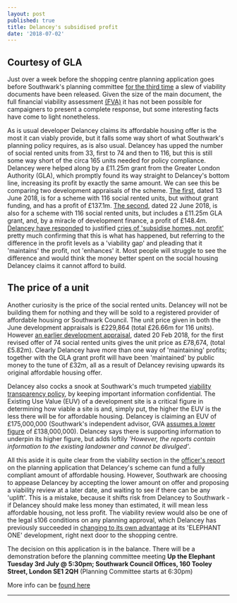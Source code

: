 ```yaml
---
layout: post
published: true
title: Delancey's subsidised profit
date: '2018-07-02'
---
```

## Courtesy of GLA
Just over a week before the shopping centre planning application goes before Southwark's planning committee [for the third time](http://35percent.org/2018-06-26-delancey-tries-again/) a slew of viability documents have been released. Given the size of the main document, the full financial viability assessment [(FVA)](http://planbuild.southwark.gov.uk/documents/?GetDocument=%7b%7b%7b!7Op6ZeDkjdW7huGG0wKoxg%3d%3d!%7d%7d%7d) it has not been possible for campaigners to present a complete response, but some interesting facts have come to light nonetheless.

As is usual developer Delancey claims its affordable housing offer is the most it can viably provide, but it falls some way short of what Southwark's planning policy requires, as is also usual.  Delancey has upped the number of social rented units from 33, first to 74 and then to 116, but this is still some way short of the circa 165 units needed for policy compliance. Delancey were helped along by a £11.25m grant from the Greater London Authority (GLA), which promptly found its way straight to Delancey's bottom line, increasing its profit by exactly the same amount.  We can see this be comparing two development appraisals of the scheme.  [The first](http://planbuild.southwark.gov.uk/documents/?GetDocument=%7b%7b%7b!eW5y4yYs725p%2bJMli9Cf8g%3d%3d!%7d%7d%7d), dated 13 June 2018, is for a scheme with 116 social rented units, but without grant funding, and has a profit of £137.1m.  [The second](http://planbuild.southwark.gov.uk/documents/?GetDocument=%7b%7b%7b!rcfVT8LTb%2bOXBtPlyVeyXg%3d%3d!%7d%7d%7d), dated 22 June 2018, is also for a scheme with 116 social rented units, but includes a £11.25m GLA grant, and, by a miracle of development finance, a profit of £148.4m. [Delancey have responded](https://twitter.com/ShapingElephant/status/1012006789997580294?s=19the) to justified [cries of 'subsidise homes, not profit'](https://twitter.com/occupyelephant?lang=en) pretty much confirming that this is what has happened, but referring to the difference in the profit levels as a 'viability gap' and pleading that it 'maintains' the profit, not 'enhances' it.  Most people will struggle to see the difference and would think the money better spent on the social housing Delancey claims it cannot afford to build.

## The price of a unit 
Another curiosity is the price of the social rented units.  Delancey will not be building them for nothing and they will be sold to a registered provider of affordable housing or Southwark Council. The unit price given in both the June development appraisals is £229,864 (total £26.66m for 116 units).  However [an earlier development appraisal](http://planbuild.southwark.gov.uk/documents/?GetDocument=%7b%7b%7b!qNRk8MNVgvk8030tdbJSLA%3d%3d!%7d%7d%7d), dated 20 Feb 2018, for the first revised offer of 74 social rented units gives the unit price as £78,674, (total £5.82m).  Clearly Delancey have more than one way of 'maintaining' profits; together with the GLA grant profit will have been 'maintained' by public money to the tune of £32m, all as a result of Delancey revising upwards its original affordable housing offer.

Delancey also cocks a snook at Southwark's much trumpeted [viability transparency policy](http://www.southwark.gov.uk/assets/attach/1807/Development_Viability_SPD_March_2016.pdf), by keeping important information confidential.  The Existing  Use Value (EUV) of a development site is a critical figure in determining how viable a site is and, simply put, the higher the EUV is the less there will be for affordable housing.  Delancey is claiming an EUV of £175,000,000 (Southwark's independent advisor, GVA [assumes a lower figure](http://planbuild.southwark.gov.uk/documents/?GetDocument=%7b%7b%7b!PHUQPPiesgvQWEZYj1nx%2fw%3d%3d!%7d%7d%7d) of £138,000,000).  Delancey says there is supporting information to underpin its higher figure, but adds loftily _'However, the reports contain information to the existing landowner and cannot be divulged'_.

All this aside it is quite clear from the viability section in the [officer's report](http://moderngov.southwark.gov.uk/documents/s76025/ITEM%201%20-%20REPORT%2016AP4458.pdf) on the planning application that Delancey's scheme can fund a fully compliant amount of affordable housing.  However, Southwark are choosing to appease Delancey by accepting the lower amount on offer and proposing a viability review at a later date, and waiting to see if there can be any 'uplift'.  This is a mistake, because it shifts risk from Delancey to Southwark - if Delancey should make less money than estimated, it will mean less affordable housing, not less profit.  The viability review would also be one of the legal s106 conditions on any planning approval, which Delancey has previously succeeded in [changing to its own advantage](http://35percent.org/tribeca-square#planning-history) at its 'ELEPHANT ONE' development, right next door to the shopping centre.

The decision on this application is in the balance.  There will be a demonstration before the planning committee meeting **Up the Elephant Tuesday 3rd July @ 5:30pm; Southwark Council Offices, 160 Tooley Street, London SE1 2QH** (Planning Committee starts at 6:30pm)

More info can be [found here](https://www.facebook.com/events/167374030786608/)


----------------------------------------------------------------------------------------------------

